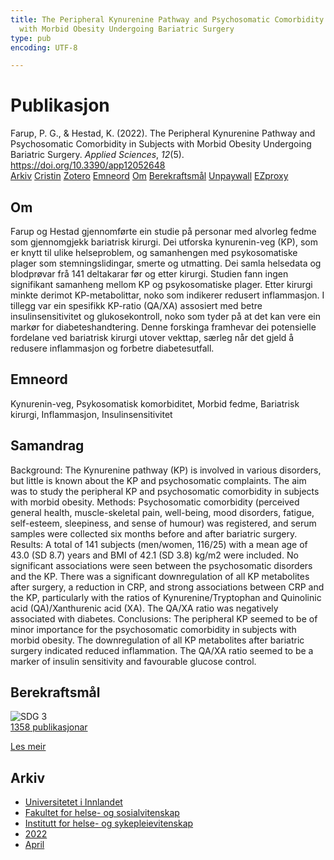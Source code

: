 ```yaml
---
title: The Peripheral Kynurenine Pathway and Psychosomatic Comorbidity in Subjects
  with Morbid Obesity Undergoing Bariatric Surgery
type: pub
encoding: UTF-8

---
```

<h1>Publikasjon</h1>
<article id="csl-bib-container-MBY5YX58" class="csl-bib-container">
  <div class="csl-bib-body"> <div class="csl-entry">Farup, P. G., &#38; Hestad, K. (2022). The Peripheral Kynurenine Pathway and Psychosomatic Comorbidity in Subjects with Morbid Obesity Undergoing Bariatric Surgery. <i>Applied Sciences</i>, <i>12</i>(5). <a href="https://doi.org/10.3390/app12052648">https://doi.org/10.3390/app12052648</a></div> </div>
  <div class="csl-bib-buttons">
    <a href="#taxonomy-article-MBY5YX58" alt="archive" class="csl-bib-button">Arkiv</a>
    <a href="https://app.cristin.no/results/show.jsf?id=2014871" alt="Cristin" class="csl-bib-button">Cristin</a>
    <a href="http://zotero.org/groups/5881554/items/MBY5YX58" alt="Zotero" class="csl-bib-button">Zotero</a>
    <a href="#keywords-article-MBY5YX58" alt="keywords" class="csl-bib-button">Emneord</a>
    <a href="#about-article-MBY5YX58" alt="about_pub" class="csl-bib-button">Om</a>
    <a href="#sdg-article-MBY5YX58" alt="sdg" class="csl-bib-button">Berekraftsmål</a>
    <a href="https://www.mdpi.com/2076-3417/12/5/2648/pdf?version=1646368263" alt="Unpaywall" class="csl-bib-button">Unpaywall</a>
    <a href="https://www.mdpi.com/2076-3417/12/5/2648/pdf?version=1646368263" alt="EZproxy" class="csl-bib-button">EZproxy</a>
  </div>
  <div id="csl-bib-meta-container-MBY5YX58"></div>
</article>
<div id="csl-bib-meta-MBY5YX58" class="csl-bib-meta">
  <article id="about-article-MBY5YX58" class="about_pub-article">
    <h1>Om</h1>
    Farup og Hestad gjennomførte ein studie på personar med alvorleg fedme som gjennomgjekk bariatrisk kirurgi. Dei utforska kynurenin-veg (KP), som er knytt til ulike helseproblem, og samanhengen med psykosomatiske plager som stemningslidingar, smerte og utmatting. Dei samla helsedata og blodprøvar frå 141 deltakarar før og etter kirurgi. Studien fann ingen signifikant samanheng mellom KP og psykosomatiske plager. Etter kirurgi minkte derimot KP-metabolittar, noko som indikerer redusert inflammasjon. I tillegg var ein spesifikk KP-ratio (QA/XA) assosiert med betre insulinsensitivitet og glukosekontroll, noko som tyder på at det kan vere ein markør for diabeteshandtering. Denne forskinga framhevar dei potensielle fordelane ved bariatrisk kirurgi utover vekttap, særleg når det gjeld å redusere inflammasjon og forbetre diabetesutfall.
  </article>
  <article id="keywords-article-MBY5YX58" class="keywords-article">
    <h1>Emneord</h1>
    Kynurenin-veg, Psykosomatisk komorbiditet, Morbid fedme, Bariatrisk kirurgi, Inflammasjon, Insulinsensitivitet
  </article>
  <article id="abstract-article-MBY5YX58" class="abstract-article">
    <h1>Samandrag</h1>
    Background: The Kynurenine pathway (KP) is involved in various disorders, but little is known about the KP and psychosomatic complaints. The aim was to study the peripheral KP and psychosomatic comorbidity in subjects with morbid obesity. Methods: Psychosomatic comorbidity (perceived general health, muscle-skeletal pain, well-being, mood disorders, fatigue, self-esteem, sleepiness, and sense of humour) was registered, and serum samples were collected six months before and after bariatric surgery. Results: A total of 141 subjects (men/women, 116/25) with a mean age of 43.0 (SD 8.7) years and BMI of 42.1 (SD 3.8) kg/m2 were included. No significant associations were seen between the psychosomatic disorders and the KP. There was a significant downregulation of all KP metabolites after surgery, a reduction in CRP, and strong associations between CRP and the KP, particularly with the ratios of Kynurenine/Tryptophan and Quinolinic acid (QA)/Xanthurenic acid (XA). The QA/XA ratio was negatively associated with diabetes. Conclusions: The peripheral KP seemed to be of minor importance for the psychosomatic comorbidity in subjects with morbid obesity. The downregulation of all KP metabolites after bariatric surgery indicated reduced inflammation. The QA/XA ratio seemed to be a marker of insulin sensitivity and favourable glucose control.
  </article>
  <article id="sdg-article-MBY5YX58" class="sdg-article">
    <h1>Berekraftsmål</h1>
    <div class="sdg-container"><div id="sdg3" class="sdg">
        <img src="{{< params subfolder >}}images/sdg/sdg03_nn.png" class="image" alt="SDG 3">
        <div class="sdg-overlay">
          <a href="{{< params subfolder >}}nn/archive/?sdg=3#archive" class="sdg-publication-count"><span>1358</span> publikasjonar</a>
          <p><a href="https://fn.no/om-fn/fns-baerekraftsmaal/god-helse-og-livskvalitet?lang=nno-NO" class="sdg-read-more">Les meir</a></p>
        </div>
      </div></div>
  </article>
  <article id="taxonomy-article-MBY5YX58" class="taxonomy-article">
    <h1>Arkiv</h1>
    <ul>
      <li><a href="{{< params subfolder >}}nn/archive/?key=3DCRN523">Universitetet i Innlandet</a></li>
      <li><a href="{{< params subfolder >}}nn/archive/?key=IDKFS3MX">Fakultet for helse- og sosialvitenskap</a></li>
      <li><a href="{{< params subfolder >}}nn/archive/?key=GTV4ECMZ">Institutt for helse- og sykepleievitenskap</a></li>
      <li><a href="{{< params subfolder >}}nn/archive/?key=558P36BB">2022</a></li>
      <li><a href="{{< params subfolder >}}nn/archive/?key=H5K8DBZL">April</a></li>
    </ul>
  </article>
</div>
